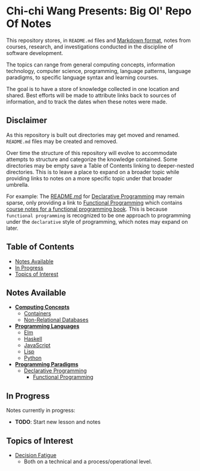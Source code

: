 # Chi-chi Wang Presents: Big Ol' Repo Of Notes
This repository stores, in `README.md` files and [Markdown format](https://www.markdownguide.org/), notes from courses, research, and investigations conducted in the discipline of software development.

The topics can range from general computing concepts, information technology, computer science, programming, language patterns, language paradigms, to specific language syntax and learning courses.

The goal is to have a store of knowledge collected in one location and shared. Best efforts will be made to attribute links back to sources of information, and to track the dates when these notes were made.

## Disclaimer
As this repository is built out directories may get moved and renamed. `README.md` files may be created and removed.

Over time the structure of this repository will evolve to accommodate attempts to structure and categorize the knowledge contained. Some directories may be empty save a Table of Contents linking to deeper-nested directories. This is to leave a place to expand on a broader topic while providing links to notes on a more specific topic under that broader umbrella.

For example: The [README.md](./paradigms/declarative/README.md) for [Declarative Programming](./paradigms/declarative) may remain sparse, only providing a link to [Functional Programming](./paradigms/declarative/functional) which contains [course notes for a functional programming book](./paradigms/declarative/functional/composing-software). This is because `functional programming` is recognized to be one approach to programming under the `declarative` style of programming, which notes may expand on later.

## Table of Contents
* [Notes Available](#notes-available)
* [In Progress](#in-progress)
* [Topics of Interest](#topics-of-interest)

## Notes Available
* [**Computing Concepts**](./computing)
  * [Containers](./computing/containers)
  * [Non-Relational Databases](./computing/nosql)
* [**Programming Languages**](./languages)
  * [Elm](./languages/elm)
  * [Haskell](./languages/haskell)
  * [JavaScript](./languages/javascript)
  * [Lisp](./languages/lisp)
  * [Python](./languages/python)
* [**Programming Paradigms**](./paradigms)
  * [Declarative Programming](./paradigms/declarative)
      * [Functional Programming](./paradigms/declarative/functional)

## In Progress
Notes currently in progress:
* **TODO**: Start new lesson and notes

## Topics of Interest
* [Decision Fatigue](https://en.wikipedia.org/wiki/Decision_fatigue)
  * Both on a technical and a process/operational level.
